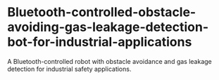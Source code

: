 # Bluetooth-controlled-obstacle-avoiding-gas-leakage-detection-bot-for-industrial-applications
A Bluetooth-controlled robot with obstacle avoidance and gas leakage detection for industrial safety applications.

